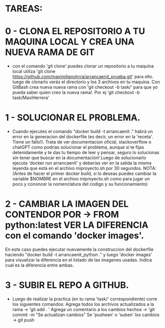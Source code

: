 # TAREAS:
# 0 - CLONA EL REPOSITORIO A TU MAQUINA LOCAL Y CREA UNA NUEVA RAMA DE GIT
- con el comando 'git clone' puedes clonar un repositorio a tu maquina local
 utiliza 'git clone https://github.com/maximilianohrra/arrancaenit_prueba.git' para ello.
 luego de clonarlo verás el directorio y los 3 archivos en tu maquina. Con GitBash crea nueva nueva rama con 'git checkout -b task/<aquipontunombre>' para que yo pueda saber quien creo la nueva rama!. Por ej 'git checkout -b task/MaxiHerrera'

# 1 - SOLUCIONAR EL PROBLEMA.
- Cuando ejecutes el comando "docker build -t arrancaenit ." habrá un error en la generacion del dockerfile (es decir, un error en la 'receta'. Tiene un fallo!). Trata de ver documentacion oficial, stackoverflow o chatGPT como podrias solucionar el problema, aunque si te fijas detenidamente y te das tu tiempo de leer y pensar, seguro lo solucionas sin tener que buscar en la documentación!
Luego de solucionarlo ejecuta 'docker run arrancaenit' y deberias ver en la salida la misma leyenda que está en el archivo miproyecto.sh por 30 segundos.
NOTA: (Antes de hacer el primer docker build, si lo deseas puedes cambiar la variable $NOMBRE en el archivo miproyecto.sh como para jugar un poco y cononcer la nomenclatura del codigo y su funcionamiento)

# 2 - CAMBIAR LA IMAGEN DEL CONTENDOR POR -> FROM python:latest VER LA DIFERENCIA con el comando 'docker images'.
 En este caso puedes ejecutar nuevamente la construccion del dockerfile haciendo
 "docker build -t arrancaenit_python ." y luego 'docker images' para visualizar la diferencia en el listado de las imagenes usadas. Indica cual es la diferencia entre ambas.
# 3 - SUBIR EL REPO A GITHUB.
- Luego de realizar la practica (en tu rama 'task/' correspondiente) corre los siguientes comandos:
 Agrega todos los archivos actualizados a la rama -> 'git add . '
 Agrega un comentario a los cambios hechos -> 'git commit -m "Se actualizan cambios"
 Se 'pushean' o 'suben' los cambios -> git push
#
